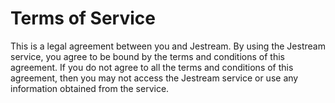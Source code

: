 # Terms of Service

This is a legal agreement between you and Jestream. By using the Jestream service, you agree to be bound by the terms and conditions of this agreement. If you do not agree to all the terms and conditions of this agreement, then you may not access the Jestream service or use any information obtained from the service.